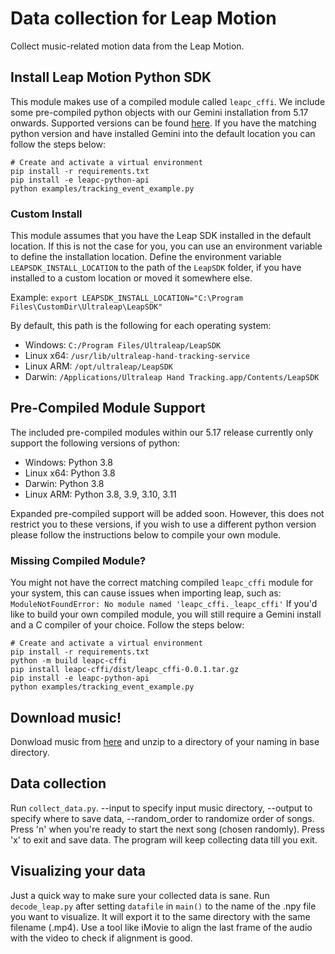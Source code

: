 <!--content-->
# Data collection for Leap Motion

Collect music-related motion data from the Leap Motion.  

## Install Leap Motion Python SDK
This module makes use of a compiled module called `leapc_cffi`. We include some pre-compiled python objects with our
Gemini installation from 5.17 onwards. Supported versions can be found [here](#pre-compiled-module-support). If you 
have the matching python version and have installed Gemini into the default location you can follow the steps below:

```
# Create and activate a virtual environment
pip install -r requirements.txt
pip install -e leapc-python-api
python examples/tracking_event_example.py
```

### Custom Install

This module assumes that you have the Leap SDK installed in the default location. If this is not the case
for you, you can use an environment variable to define the installation location. Define the environment variable
`LEAPSDK_INSTALL_LOCATION` to the path of the `LeapSDK` folder, if you have installed to a custom location or moved it 
somewhere else.

Example:
`export LEAPSDK_INSTALL_LOCATION="C:\Program Files\CustomDir\Ultraleap\LeapSDK"`

By default, this path is the following for each operating system:
- Windows: `C:/Program Files/Ultraleap/LeapSDK`
- Linux x64: `/usr/lib/ultraleap-hand-tracking-service`
- Linux ARM: `/opt/ultraleap/LeapSDK`
- Darwin: `/Applications/Ultraleap Hand Tracking.app/Contents/LeapSDK`

## Pre-Compiled Module Support

The included pre-compiled modules within our 5.17 release currently only support the following versions of python:

- Windows: Python 3.8
- Linux x64: Python 3.8
- Darwin: Python 3.8
- Linux ARM: Python 3.8, 3.9, 3.10, 3.11

Expanded pre-compiled support will be added soon. However, this does not restrict you to these versions, if you wish to 
use a different python version please follow the instructions below to compile your own module.

### Missing Compiled Module?

You might not have the correct matching compiled `leapc_cffi` module for your system, this can cause issues when importing
leap, such as: `ModuleNotFoundError: No module named 'leapc_cffi._leapc_cffi'`
If you'd like to build your own compiled module, you will still require a Gemini install and a C compiler of your 
choice. Follow the steps below:

```
# Create and activate a virtual environment
pip install -r requirements.txt
python -m build leapc-cffi
pip install leapc-cffi/dist/leapc_cffi-0.0.1.tar.gz
pip install -e leapc-python-api
python examples/tracking_event_example.py
```

## Download music!
Donwload music from [here](https://drive.google.com/drive/folders/16kNi7iGqIu3IZkfYwiuCi-JijAszmXom?usp=sharing) and unzip to a directory of your naming in base directory. 

## Data collection
Run `collect_data.py`. --input to specify input music directory, --output to specify where to save data, --random_order to randomize order of songs.
Press 'n' when you're ready to start the next song (chosen randomly). Press 'x' to exit and save data. The program will keep collecting data till you exit.

## Visualizing your data
Just a quick way to make sure your collected data is sane. Run `decode_leap.py` after setting `datafile` in `main()` to the name of the .npy file you want to visualize. It will export it to the same directory with the same filename (.mp4). Use a tool like iMovie to align the last frame of the audio with the video to check if alignment is good.
